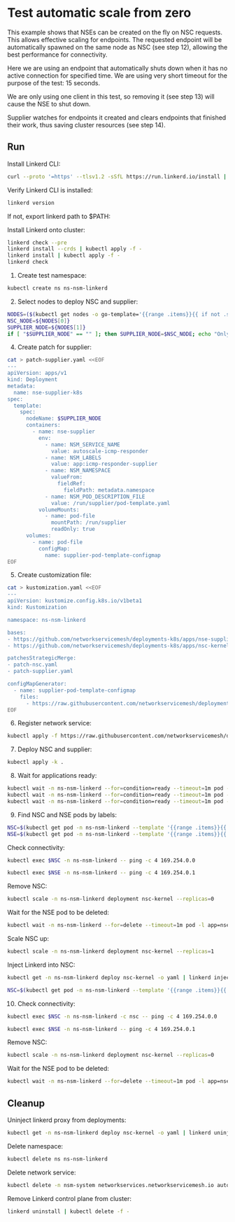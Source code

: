 # Test automatic scale from zero

This example shows that NSEs can be created on the fly on NSC requests.
This allows effective scaling for endpoints.
The requested endpoint will be automatically spawned on the same node as NSC (see step 12),
allowing the best performance for connectivity.

Here we are using an endpoint that automatically shuts down
when it has no active connection for specified time.
We are using very short timeout for the purpose of the test: 15 seconds.

We are only using one client in this test,
so removing it (see step 13) will cause the NSE to shut down.

Supplier watches for endpoints it created
and clears endpoints that finished their work,
thus saving cluster resources (see step 14).

## Run

Install Linkerd CLI:
```bash
curl --proto '=https' --tlsv1.2 -sSfL https://run.linkerd.io/install | sh
```
Verify Linkerd CLI is installed:
```bash
linkerd version
```
If not, export linkerd path to $PATH:


Install Linkerd onto cluster:
```bash
linkerd check --pre
linkerd install --crds | kubectl apply -f -
linkerd install | kubectl apply -f -
linkerd check
```


1. Create test namespace:
```bash
kubectl create ns ns-nsm-linkerd
```

2. Select nodes to deploy NSC and supplier:
```bash
NODES=($(kubectl get nodes -o go-template='{{range .items}}{{ if not .spec.taints }}{{ .metadata.name }} {{end}}{{end}}'))
NSC_NODE=${NODES[0]}
SUPPLIER_NODE=${NODES[1]}
if [ "$SUPPLIER_NODE" == "" ]; then SUPPLIER_NODE=$NSC_NODE; echo "Only 1 node found, testing that pod is created on the same node is useless"; fi
```

4. Create patch for supplier:
```bash
cat > patch-supplier.yaml <<EOF
---
apiVersion: apps/v1
kind: Deployment
metadata:
  name: nse-supplier-k8s
spec:
  template:
    spec:
      nodeName: $SUPPLIER_NODE
      containers:
        - name: nse-supplier
          env:
            - name: NSM_SERVICE_NAME
              value: autoscale-icmp-responder
            - name: NSM_LABELS
              value: app:icmp-responder-supplier
            - name: NSM_NAMESPACE
              valueFrom:
                fieldRef:
                  fieldPath: metadata.namespace
            - name: NSM_POD_DESCRIPTION_FILE
              value: /run/supplier/pod-template.yaml
          volumeMounts:
            - name: pod-file
              mountPath: /run/supplier
              readOnly: true
      volumes:
        - name: pod-file
          configMap:
            name: supplier-pod-template-configmap
EOF
```

5. Create customization file:
```bash
cat > kustomization.yaml <<EOF
---
apiVersion: kustomize.config.k8s.io/v1beta1
kind: Kustomization

namespace: ns-nsm-linkerd

bases:
- https://github.com/networkservicemesh/deployments-k8s/apps/nse-supplier-k8s?ref=5278bf09564d36b701e8434d9f1d4be912e6c266
- https://github.com/networkservicemesh/deployments-k8s/apps/nsc-kernel?ref=5278bf09564d36b701e8434d9f1d4be912e6c266

patchesStrategicMerge:
- patch-nsc.yaml
- patch-supplier.yaml

configMapGenerator:
  - name: supplier-pod-template-configmap
    files:
      - https://raw.githubusercontent.com/networkservicemesh/deployments-k8s/5278bf09564d36b701e8434d9f1d4be912e6c266/examples/features/scale-from-zero/pod-template.yaml
EOF
```

6. Register network service:
```bash
kubectl apply -f https://raw.githubusercontent.com/networkservicemesh/deployments-k8s/5278bf09564d36b701e8434d9f1d4be912e6c266/examples/features/scale-from-zero/autoscale-netsvc.yaml
```

7. Deploy NSC and supplier:
```bash
kubectl apply -k .
```

8. Wait for applications ready:
```bash
kubectl wait -n ns-nsm-linkerd --for=condition=ready --timeout=1m pod -l app=nse-supplier-k8s
kubectl wait -n ns-nsm-linkerd --for=condition=ready --timeout=1m pod -l app=nsc-kernel
kubectl wait -n ns-nsm-linkerd --for=condition=ready --timeout=1m pod -l app=nse-icmp-responder
```

9. Find NSC and NSE pods by labels:
```bash
NSC=$(kubectl get pod -n ns-nsm-linkerd --template '{{range .items}}{{.metadata.name}}{{"\n"}}{{end}}' -l app=nsc-kernel)
NSE=$(kubectl get pod -n ns-nsm-linkerd --template '{{range .items}}{{.metadata.name}}{{"\n"}}{{end}}' -l app=nse-icmp-responder)
```

Check connectivity:
```bash
kubectl exec $NSC -n ns-nsm-linkerd -- ping -c 4 169.254.0.0
```
```bash
kubectl exec $NSE -n ns-nsm-linkerd -- ping -c 4 169.254.0.1
```
Remove NSC:
```bash
kubectl scale -n ns-nsm-linkerd deployment nsc-kernel --replicas=0
```

Wait for the NSE pod to be deleted:
```bash
kubectl wait -n ns-nsm-linkerd --for=delete --timeout=1m pod -l app=nse-icmp-responder
```
Scale NSC up:
```bash
kubectl scale -n ns-nsm-linkerd deployment nsc-kernel --replicas=1
```

Inject Linkerd into NSC:
```bash
kubectl get -n ns-nsm-linkerd deploy nsc-kernel -o yaml | linkerd inject - | kubectl apply -f -
```
```bash
NSC=$(kubectl get pod -n ns-nsm-linkerd --template '{{range .items}}{{.metadata.name}}{{"\n"}}{{end}}' -l app=nsc-kernel)
```

10. Check connectivity:
```bash
kubectl exec $NSC -n ns-nsm-linkerd -c nsc -- ping -c 4 169.254.0.0
```
```bash
kubectl exec $NSE -n ns-nsm-linkerd -- ping -c 4 169.254.0.1
```
Remove NSC:
```bash
kubectl scale -n ns-nsm-linkerd deployment nsc-kernel --replicas=0
```

Wait for the NSE pod to be deleted:
```bash
kubectl wait -n ns-nsm-linkerd --for=delete --timeout=1m pod -l app=nse-icmp-responder
```
 




## Cleanup

Uninject linkerd proxy from deployments:
```bash
kubectl get -n ns-nsm-linkerd deploy nsc-kernel -o yaml | linkerd uninject - | kubectl apply -f -
```
Delete namespace:
```bash
kubectl delete ns ns-nsm-linkerd
```
Delete network service:
```bash
kubectl delete -n nsm-system networkservices.networkservicemesh.io autoscale-icmp-responder
```
Remove Linkerd control plane from cluster:
```bash
linkerd uninstall | kubectl delete -f -
```